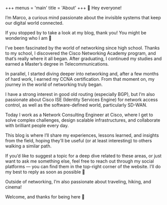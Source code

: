 +++ 
menus = 'main' 
title = 'About' 
+++
👋 Hey everyone!

I’m Marco, a curious mind passionate about the invisible systems that keep our digital world connected.

If you stopped by to take a look at my blog, thank you! You might be wondering who I am 🙂

I’ve been fascinated by the world of networking since high school. Thanks to my school, I discovered the Cisco Networking Academy program, and that’s really where it all began. After graduating, I continued my studies and earned a Master’s degree in Telecommunications.

In parallel, I started diving deeper into networking and, after a few months of hard work, I earned my CCNA certification. From that moment on, my journey in the world of networking truly began.

I have a strong interest in good old routing (especially BGP), but I’m also passionate about Cisco ISE (Identity Services Engine) for network access control, as well as the software-defined world, particularly SD-WAN.

Today I work as a Network Consulting Engineer at Cisco, where I get to solve complex challenges, design scalable infrastructures, and collaborate with brilliant people every day.

This blog is where I’ll share my experiences, lessons learned, and insights from the field, hoping they’ll be useful (or at least interesting) to others walking a similar path.

If you’d like to suggest a topic for a deep dive related to these areas, or just want to ask me something else, feel free to reach out through my social platforms — you can find them in the top-right corner of the website. I’ll do my best to reply as soon as possible 🙂

Outside of networking, I’m also passionate about traveling, hiking, and cinema!

Welcome, and thanks for being here 🚀